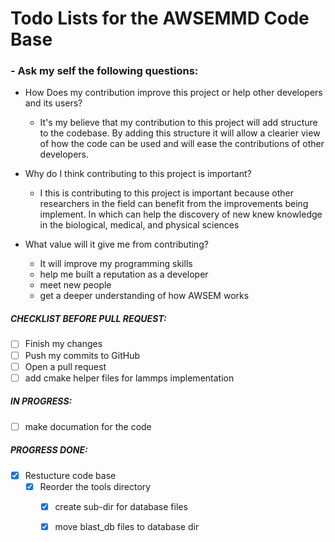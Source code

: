 # Todo Lists for the AWSEMMD Code Base 

###  - Ask my self the following questions:
+ How Does my contribution improve this project or help other developers and its users?
  +  It's my believe that my contribution to this project will add structure to the codebase. By adding this structure it will allow a clearier view of how the code can be used and will ease the contributions of other developers. 
   
+ Why do I think contributing to this project is important?
  + I this is contributing to this project is important because other researchers in the field can benefit from the improvements being implement. In which can help the discovery of new knew knowledge in the biological, medical, and physical sciences 

+ What value will it give me from contributing?
  + It will improve my programming skills
  + help me built a reputation as a developer
  + meet new people
  + get a deeper understanding of how AWSEM works 

##### CHECKLIST BEFORE PULL REQUEST:
- [ ] Finish my changes
- [ ] Push my commits to GitHub 
- [ ] Open a pull request
- [ ] add cmake helper files for lammps implementation

##### IN PROGRESS:
- [ ] make documation for the code

##### PROGRESS DONE:
- [x] Restucture code base
  - [x] Reorder the tools directory
    - [x] create sub-dir for database files
    - [x] move blast_db files to database dir


